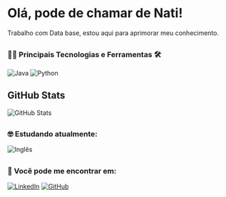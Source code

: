# Olá, pode de chamar de Nati!
Trabalho com Data base,  estou aqui para aprimorar meu conhecimento.

##
### 👨‍💻 Principais Tecnologias e Ferramentas 🛠


![Java](https://img.shields.io/badge/Java-fff?style=for-the-badge&logo=javascript)
![Python](https://img.shields.io/badge/Python-fff?style=for-the-badge&logo=Python)



## GitHub Stats
![GitHub Stats](https://github-readme-stats.vercel.app/api?username=natamii&theme=transparent&bg_color=rrr&border_color=30A3DC&show_icons=true&icon_color=30A3DC&title_color=E94D5F&text_color=30A3DC)


##
### 🤓 Estudando atualmente:


![Inglês](https://img.shields.io/badge/Ingl%C3%AAs-2ea44f?style=for-the-badge) 


##
### 📲 Você pode me encontrar em:

[![LinkedIn](https://img.shields.io/badge/linkedin-%230077B5.svg?style=for-the-badge&logo=linkedin&logoColor=white)](https://br.linkedin.com/in/nataliamicheletti)
[![GitHub](https://img.shields.io/badge/GitHub-ppp?style=for-the-badge&logo=github)](+https://github.com/Natamii)

